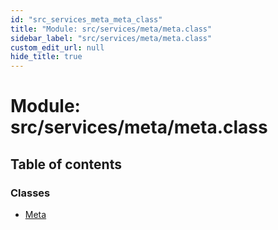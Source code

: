 ```yaml
---
id: "src_services_meta_meta_class"
title: "Module: src/services/meta/meta.class"
sidebar_label: "src/services/meta/meta.class"
custom_edit_url: null
hide_title: true
---
```


# Module: src/services/meta/meta.class

## Table of contents

### Classes

- [Meta](../classes/src_services_meta_meta_class.meta.md)
